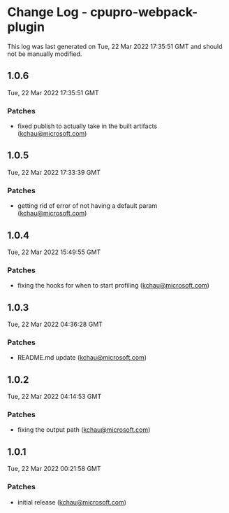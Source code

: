 # Change Log - cpupro-webpack-plugin

This log was last generated on Tue, 22 Mar 2022 17:35:51 GMT and should not be manually modified.

<!-- Start content -->

## 1.0.6

Tue, 22 Mar 2022 17:35:51 GMT

### Patches

- fixed publish to actually take in the built artifacts (kchau@microsoft.com)

## 1.0.5

Tue, 22 Mar 2022 17:33:39 GMT

### Patches

- getting rid of error of not having a default param (kchau@microsoft.com)

## 1.0.4

Tue, 22 Mar 2022 15:49:55 GMT

### Patches

- fixing the hooks for when to start profiling (kchau@microsoft.com)

## 1.0.3

Tue, 22 Mar 2022 04:36:28 GMT

### Patches

- README.md update (kchau@microsoft.com)

## 1.0.2

Tue, 22 Mar 2022 04:14:53 GMT

### Patches

- fixing the output path (kchau@microsoft.com)

## 1.0.1

Tue, 22 Mar 2022 00:21:58 GMT

### Patches

- initial release (kchau@microsoft.com)
